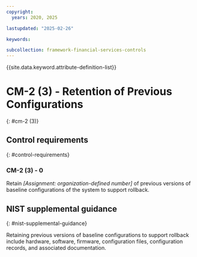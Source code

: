 ```yaml
---
copyright:
  years: 2020, 2025

lastupdated: "2025-02-26"

keywords:

subcollection: framework-financial-services-controls
---
```


{{site.data.keyword.attribute-definition-list}}

# CM-2 (3) -  Retention of Previous Configurations
{: #cm-2 (3)}

## Control requirements
{: #control-requirements}



### CM-2 (3) - 0


Retain _[Assignment: organization-defined number]_ of previous versions of baseline configurations of the system to support rollback.












## NIST supplemental guidance
{: #nist-supplemental-guidance}

Retaining previous versions of baseline configurations to support rollback include hardware, software, firmware, configuration files, configuration records, and associated documentation.
